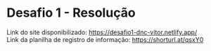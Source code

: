 # Desafio 1 - Resolução
Link do site disponibilizado: https://desafio1-dnc-vitor.netlify.app/ \
Link da planilha de registro de informação: https://shorturl.at/qsxY0
